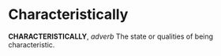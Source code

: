# Characteristically

**CHARACTERISTICALLY**, _adverb_ The state or qualities of being characteristic.